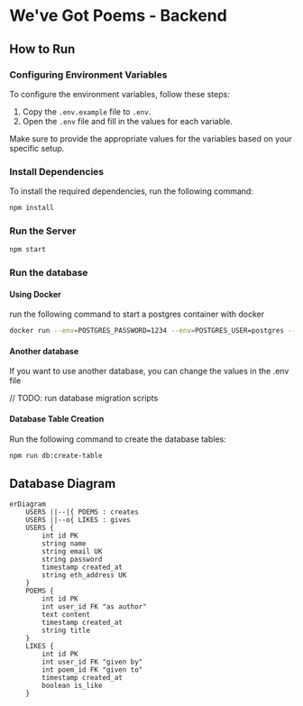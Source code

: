 # We've Got Poems - Backend

## How to Run

### Configuring Environment Variables

To configure the environment variables, follow these steps:

1. Copy the `.env.example` file to `.env`.
2. Open the `.env` file and fill in the values for each variable.

Make sure to provide the appropriate values for the variables based on your specific setup.

### Install Dependencies

To install the required dependencies, run the following command:

```bash
npm install
```

### Run the Server

```bash
npm start
```

### Run the database

#### Using Docker

run the following command to start a postgres container with docker

```bash
docker run --env=POSTGRES_PASSWORD=1234 --env=POSTGRES_USER=postgres --env=POSTGRES_DB=postgres -p 5432:5432 postgres:latest
```

#### Another database

If you want to use another database, you can change the values in the .env file

// TODO: run database migration scripts

#### Database Table Creation

Run the following command to create the database tables:

```bash
npm run db:create-table
```

## Database Diagram

```mermaid
erDiagram
    USERS ||--|{ POEMS : creates
    USERS ||--o{ LIKES : gives
    USERS {
        int id PK
        string name
        string email UK
        string password
        timestamp created_at
        string eth_address UK
    }
    POEMS {
        int id PK
        int user_id FK "as author"
        text content
        timestamp created_at
        string title
    }
    LIKES {
        int id PK
        int user_id FK "given by"
        int poem_id FK "given to"
        timestamp created_at
        boolean is_like
    }
```
